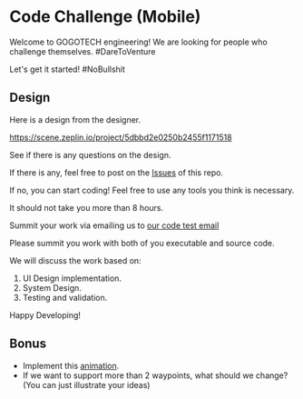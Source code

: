 # Code Challenge (Mobile)

Welcome to GOGOTECH engineering! We are looking for people who challenge themselves. #DareToVenture

Let's get it started! #NoBullshit

## Design

Here is a design from the designer.

https://scene.zeplin.io/project/5dbbd2e0250b2455f1171518

See if there is any questions on the design. 

If there is any, feel free to post on the [Issues](https://github.com/gogovan/mobile-code-challenge/issues) of this repo.

If no, you can start coding! Feel free to use any tools you think is necessary.

It should not take you more than 8 hours.

Summit your work via emailing us to [our code test email](mailto:code.test.engineering@gogo.tech)

Please summit you work with both of you executable and source code.

We will discuss the work based on:  
1. UI Design implementation.
2. System Design.
3. Testing and validation.

Happy Developing!

## Bonus

- Implement this [animation](https://github.com/gogovan/mobile-code-challenge/blob/master/animation.mp4?raw=true).
- If we want to support more than 2 waypoints, what should we change? (You can just illustrate your ideas)
